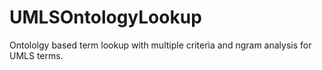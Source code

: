 # UMLSOntologyLookup
Ontololgy based term lookup with multiple criteria and ngram analysis for UMLS terms.
